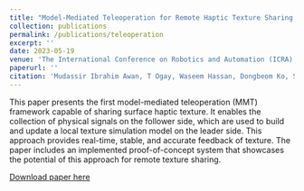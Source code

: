 ```yaml
---
title: "Model-Mediated Teleoperation for Remote Haptic Texture Sharing: Initial Study of Online Texture Modeling and Rendering"
collection: publications
permalink: /publications/teleoperation
excerpt: ''
date: 2023-05-19
venue: 'The International Conference on Robotics and Automation (ICRA)'
paperurl: ''
citation: 'Mudassir Ibrahim Awan, T Ogay, Waseem Hassan, Dongbeom Ko, S Kang, Seokhee Jeon.'
---
```


This paper presents the first model-mediated teleoperation (MMT) framework capable of sharing surface haptic texture. It enables the collection of physical signals on the follower side, which are used to build and update a local texture simulation model on the leader side. This approach provides real-time, stable, and accurate feedback of texture. The paper includes an implemented proof-of-concept system that showcases the potential of this approach for remote texture sharing.

[Download paper here](http://mudassir-awan.github.io/files/MMT.pdf)
